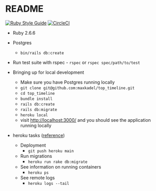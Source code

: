 # README

[![Ruby Style Guide](https://img.shields.io/badge/code_style-rubocop-brightgreen.svg)](https://github.com/rubocop-hq/rubocop)
[![CircleCI](https://circleci.com/gh/maxkadel/top_timeline.svg?style=svg)](https://github.com/maxkadel/top_timeline)

* Ruby 2.6.6

* Postgres
  - `bin/rails db:create`

* Run test suite with rspec - `rspec` or `rspec spec/path/to/test`

* Bringing up for local development
  - Make sure you have Postgres running locally
  - `git clone git@github.com:maxkadel/top_timeline.git`
  - `cd top_timeline`
  - `bundle install`
  - `rails db:create`
  - `rails db:migrate`
  - `heroku local`
  - visit [http://localhost:3000/](http://localhost:3000/) and you should see the application running locally

* heroku tasks ([reference](https://devcenter.heroku.com/articles/getting-started-with-rails6#create-a-new-rails-app-or-upgrade-an-existing-one))
  - Deployment
    - `git push heroku main`
  - Run migrations
    - `heroku run rake db:migrate`
  - See information on running containers
    - `heroku ps`
  - See remote logs
    - `heroku logs --tail`
